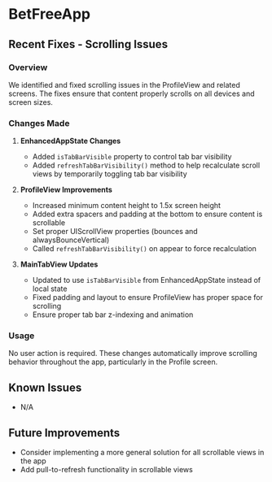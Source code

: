 # BetFreeApp

## Recent Fixes - Scrolling Issues

### Overview
We identified and fixed scrolling issues in the ProfileView and related screens. The fixes ensure that content properly scrolls on all devices and screen sizes.

### Changes Made

1. **EnhancedAppState Changes**
   - Added `isTabBarVisible` property to control tab bar visibility
   - Added `refreshTabBarVisibility()` method to help recalculate scroll views by temporarily toggling tab bar visibility

2. **ProfileView Improvements**
   - Increased minimum content height to 1.5x screen height
   - Added extra spacers and padding at the bottom to ensure content is scrollable
   - Set proper UIScrollView properties (bounces and alwaysBounceVertical)
   - Called `refreshTabBarVisibility()` on appear to force recalculation

3. **MainTabView Updates**
   - Updated to use `isTabBarVisible` from EnhancedAppState instead of local state
   - Fixed padding and layout to ensure ProfileView has proper space for scrolling
   - Ensure proper tab bar z-indexing and animation

### Usage
No user action is required. These changes automatically improve scrolling behavior throughout the app, particularly in the Profile screen.

## Known Issues
- N/A

## Future Improvements
- Consider implementing a more general solution for all scrollable views in the app
- Add pull-to-refresh functionality in scrollable views 